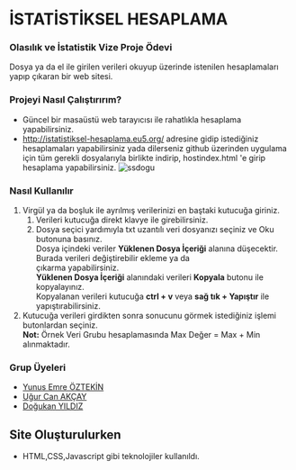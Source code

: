 # İSTATİSTİKSEL HESAPLAMA
### Olasılık ve İstatistik Vize Proje Ödevi
Dosya ya da el ile girilen verileri okuyup üzerinde istenilen hesaplamaları yapıp çıkaran bir web sitesi.

 ### Projeyi Nasıl Çalıştırırım?
 - Güncel bir masaüstü web tarayıcısı ile rahatlıkla hesaplama  yapabilirsiniz.
 - http://istatistiksel-hesaplama.eu5.org/ adresine gidip istediğiniz hesaplamaları yapabilirsiniz yada dilerseniz github üzerinden uygulama için tüm gerekli dosyalarıyla birlikte indirip, hostindex.html 'e girip hesaplama yapabilirsiniz.
 ![ssdogu](https://user-images.githubusercontent.com/56637126/120774321-d81cda80-c52a-11eb-80d4-6dd289aafbf9.png)
 ### Nasıl Kullanılır
   1. Virgül ya da boşluk ile ayrılmış verilerinizi en baştaki kutucuğa giriniz.  
      1. Verileri kutucuğa direkt klavye ile girebilirsiniz.  
      1. Dosya seçici yardımıyla txt uzantılı veri dosyanızı seçiniz ve Oku butonuna basınız.  
          Dosya içindeki veriler **Yüklenen Dosya İçeriği** alanına düşecektir. Burada verileri değiştirebilir ekleme ya da  
          çıkarma yapabilirsiniz.  
          **Yüklenen Dosya İçeriği** alanındaki verileri **Kopyala** butonu ile kopyalayınız.  
          Kopyalanan verileri kutucuğa **ctrl + v** veya **sağ tık + Yapıştır** ile yapıştırabilirsiniz.  
   1. Kutucuğa verileri girdikten sonra sonucunu görmek istediğiniz işlemi butonlardan seçiniz.  
 **Not:** Örnek Veri Grubu hesaplamasında Max Değer = Max + Min alınmaktadır.
### Grup Üyeleri
- [Yunus Emre ÖZTEKİN](https://github.com/YunusEmreOztekinn)
- [Uğur Can AKÇAY](https://github.com/UgurCanAkcay)
- [Doğukan YILDIZ](https://github.com/dogukanyildiz99)
## Site Oluşturulurken
- HTML,CSS,Javascript gibi teknolojiler kullanıldı.
